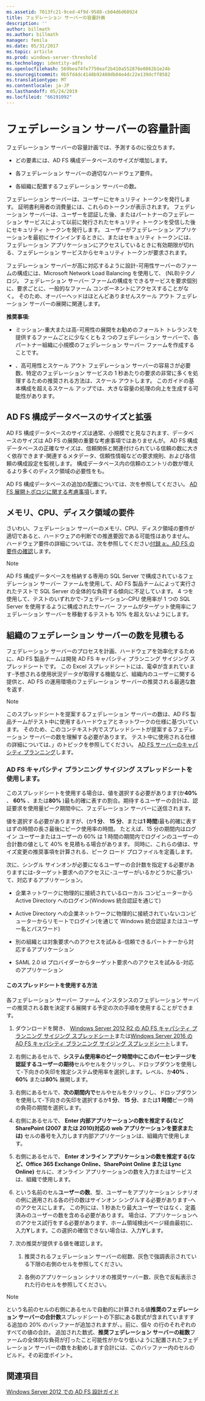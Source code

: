 ```yaml
---
ms.assetid: 7013fc21-9ced-4f9d-9588-cb04d6d60924
title: フェデレーション サーバーの容量計画
description: ''
author: billmath
ms.author: billmath
manager: femila
ms.date: 05/31/2017
ms.topic: article
ms.prod: windows-server-threshold
ms.technology: identity-adfs
ms.openlocfilehash: 569bea74fe7750eaf2b410a552876e0862b1e24b
ms.sourcegitcommit: 0b5fd4dc4148b92480db04e4dc22e139dcff8582
ms.translationtype: MT
ms.contentlocale: ja-JP
ms.lasthandoff: 05/24/2019
ms.locfileid: "66191092"
---
```

# <a name="planning-for-federation-server-capacity"></a>フェデレーション サーバーの容量計画

フェデレーション サーバーの容量計画では、予測するのに役立ちます。  
  
-   どの要素には、AD FS 構成データベースのサイズが増加します。  
  
-   各フェデレーション サーバーの適切なハードウェア要件。  
  
-   各組織に配置するフェデレーション サーバーの数。  
  
フェデレーション サーバーは、ユーザーにセキュリティ トークンを発行します。 証明書利用者の消費量には、これらのトークンが表示されます。 フェデレーション サーバーは、ユーザーを認証した後、またはパートナーのフェデレーション サービスによって以前に発行されたセキュリティ トークンを受信した後にセキュリティ トークンを発行します。 ユーザーがフェデレーション アプリケーションを最初にサインインするときに、またはセキュリティ トークンには、フェデレーション アプリケーションにアクセスしているときに有効期限が切れる、フェデレーション サービスからセキュリティ トークンが要求されます。  
  
フェデレーション サーバーが高に対応するように設計\-可用性サーバーのファームの構成には、Microsoft Network Load Balancing を使用して、 \(NLB\)テクノロジ。 フェデレーション サーバー ファームの構成をできるサービスを要求個別に、要求ごとに、一般的なファーム コンポーネントにアクセスすることがなく。 そのため、オーバーヘッドはほとんどありませんスケール アウト フェデレーション サーバーの展開に関連します。  
  
**推奨事項:**  
  
-   ミッション\-重大または高\-可用性の展開をお勧めのフォールト トレランスを提供するファームごとに少なくとも 2 つのフェデレーション サーバーで、各パートナー組織に小規模のフェデレーション サーバー ファームを作成することです。  
  
-   、高可用性とスケール アウト フェデレーション サーバーの容易さが必要数、特定のフェデレーション サービスの 1 秒あたりの要求の非常に多くを処理するための推奨される方法は、スケール アウトします。 このガイドの基本構成を超えるスケール アップでは、大きな容量の処理の向上を生成する可能性があります。  
  
## <a name="ad-fs-configuration-database-size-and-growth"></a>AD FS 構成データベースのサイズと拡張  
AD FS 構成データベースのサイズは通常、小規模でと見なされます、データベースのサイズは AD FS の展開の重要な考慮事項ではありませんが。  AD FS 構成データベースの正確なサイズは、信頼関係と関連付けられている信頼の数に大きく依存できます\-関連するメタデータ、信頼性情報などの要求規則、および各信頼の構成設定を監視します。 構成データベース内の信頼のエントリの数が増えるより多くのディスク領域の必要性をも。  
  
AD FS 構成データベースの追加の配置については、次を参照してください。 [AD FS 展開トポロジに関する考慮事項](AD-FS-Deployment-Topology-Considerations.md)します。  
  
## <a name="memory-cpu-and-disk-space-requirements"></a>メモリ、CPU、ディスク領域の要件  
さいわい、フェデレーション サーバーのメモリ、CPU、ディスク領域の要件が適切であると、ハードウェアの判断での推進要因である可能性はありません。 ハードウェア要件の詳細については、次を参照してください[付録 a:。AD FS の要件の確認](Appendix-A--Reviewing-AD-FS-Requirements.md)します。  
  
> [!NOTE]  
> AD FS 構成データベースを格納する専用の SQL Server で構成されているフェデレーション サーバー ファームを使用して、AD FS 製品チームによって実行されたテストで SQL Server の全体的な負荷する傾向に不足しています。 4 つを使用して、テストのいずれかで\-フェデレーション\-CPU 使用率が 1 つの SQL Server を使用するように構成されたサーバー ファームがターゲット使用率にフェデレーション サーバーを移動するテストも 10% を超えないようにします。  
  
## <a name="bk_estimatefs"></a>組織のフェデレーション サーバーの数を見積もる  
フェデレーション サーバーのプロセスを計画、ハードウェアを効率化するために、AD FS 製品チームは開発 AD FS キャパシティ プランニング サイジング スプレッドシートです。 この Excel スプレッドシートには、電卓が含まれています\-予想される使用状況データが取得する機能など、組織内のユーザーに関する提供と、AD FS の運用環境のフェデレーション サーバーの推奨される最適な数を返す.  
  
> [!NOTE]  
> このスプレッドシートを提案するフェデレーション サーバーの数は、AD FS 製品チームがテスト中に使用するハードウェアとネットワークの仕様に基づいています。 そのため、このコンテキスト内でスプレッドシートが提案するフェデレーション サーバーの数を理解する必要があります。  テスト中に使用される仕様の詳細については、」のトピックを参照してください。 [AD FS サーバーのキャパシティ プランニング](Planning-for-AD-FS-Server-Capacity.md)します。  
  
### <a name="using-the-ad-fs-capacity-planning-sizing-spreadsheet"></a>AD FS キャパシティ プランニング サイジング スプレッドシートを使用します。  
このスプレッドシートを使用する場合は、値を選択する必要があります\(か**40%** 、 **60%** 、または**80%** \)最も的確に表すの割合。期待するユーザーの合計は、認証要求を使用量ピーク期間中に、フェデレーション サーバーに送信されます。  
  
値を選択する必要がありますが、\(か**1 分**、 **15 分**、または**1 時間**\)最も的確に表すはずの時間の長さ最後にピーク使用率の時間。 たとえば、15 分の期間内はログイン ユーザーまたはユーザーの 60% は 1 時間の期間内でログインのユーザーの合計数の値として 40% を見積もる場合があります。 同時に、これらの値は、サイズ変更の推奨事項を計算される、ピーク ロード プロファイルを定義します。  
  
次に、シングル サインオンが必要になるユーザーの合計数を指定する必要がありますには\-ターゲット要求へのアクセスに\-ユーザーがいるかどうかに基づいて、対応するアプリケーション。  
  
-   企業ネットワークに物理的に接続されているローカル コンピューターから Active Directory へのログイン\(Windows 統合認証を通じて\)  
  
-   Active Directory への企業ネットワークに物理的に接続されていないコンピューターからリモートでログイン\(を通じて Windows 統合認証またはユーザー名とパスワード\)  
  
-   別の組織とは対象要求へのアクセスを試みる\-信頼できるパートナーから対応するアプリケーション  
  
-   SAML 2.0 id プロバイダーからターゲット要求へのアクセスを試みる\-対応のアプリケーション  
  
#### <a name="how-to-use-this-spreadsheet"></a>このスプレッドシートを使用する方法  
各フェデレーション サーバー ファーム インスタンスのフェデレーション サーバーの推奨される数を決定する展開する予定の次の手順を使用することができます。  
  
1.  ダウンロードを開き、 [Windows Server 2012 R2 の AD FS キャパシティ プランニング サイジング スプレッドシート](https://adfsdocs.blob.core.windows.net/adfs/ADFSCapacityPlanning.xlsx)または[Windows Server 2016 の AD FS キャパシティ プランニング サイジング スプレッドシート](https://adfsdocs.blob.core.windows.net/adfs/ADFSCapacity2016.xlsx)します。
  
2.  右側にあるセルで、**システム使用率のピーク時間中にこのパーセンテージを認証するユーザーの期待**セルやセルをクリックし、ドロップダウンを使用して\-下向きの矢印を推定システム使用率を選択します。レベル、か**40%** 、 **60%** または**80%** 展開します。  
  
3.  右側にあるセルで、**次の期間内で**セルやセルをクリックし、ドロップダウンを使用して\-下向きの矢印を選択するか**1 分**、 **15 分**、または**1 時間**ピーク時の負荷の期間を選択します。  
  
4.  右側にあるセルで、 **Enter 内部アプリケーションの数を推定する\(など SharePoint \(2007 または 2010\)対応の web アプリケーションを要求または\)** セルの番号を入力します内部アプリケーションは、組織内で使用します。  
  
5.  右側にあるセルで、 **Enter オンライン アプリケーションの数を推定する\(など、Office 365 Exchange Online、SharePoint Online または Lync Online\)** セルに、オンライン アプリケーションの数を入力またはサービスは、組織で使用します。  
  
6.  という名前のセル**ユーザーの数**、型、ユーザーをアプリケーション シナリオの例に適用される各の行の数はサインオン シングルする必要があります\-へのアクセスにします。 この列には、1 秒あたり最大ユーザーではなく、定義済みのユーザーの数を含める必要があります。 場合は、アプリケーションへのアクセス試行をする必要があります、ホーム領域検出ページ経由最初に、入力**Y**します。この選択の確信できない場合は、入力**Y**します。  
  
7.  次の推奨が提供する値を確認します。  
  
    1.  推奨されるフェデレーション サーバーの総数、灰色で強調表示されている下限の右側のセルを参照してください。  
  
    2.  各例のアプリケーション シナリオの推奨サーバー数、灰色で反転表示された行のセルを参照してください。  
  
> [!NOTE]  
> という名前のセルの右側にあるセルで自動的に計算される値**推奨のフェデレーション サーバーの合計数**スプレッドシートの下部にある数式が含まれていますする追加の 20% のバッファーが追加されますが、。前に、個々 の行のそれぞれのすべての値の合計。 追加された数式、**推奨フェデレーション サーバーの総数**ファームの全体的な負荷が打ったこと可能性がかなり低いように配置されたフェデレーション サーバーの数をお勧めします合計には、このバッファー内のセルのビルド。その彩度ポイント。  
  
## <a name="see-also"></a>関連項目
[Windows Server 2012 での AD FS 設計ガイド](AD-FS-Design-Guide-in-Windows-Server-2012.md)

